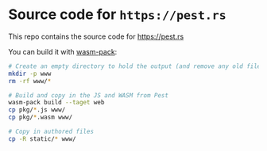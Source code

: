 # Source code for `https://pest.rs`

This repo contains the source code for https://pest.rs

You can build it with [wasm-pack](https://github.com/rustwasm/wasm-pack):

```sh
# Create an empty directory to hold the output (and remove any old files)
mkdir -p www
rm -rf www/*

# Build and copy in the JS and WASM from Pest
wasm-pack build --taget web
cp pkg/*.js www/
cp pkg/*.wasm www/

# Copy in authored files
cp -R static/* www/
```
